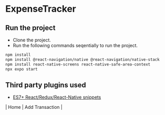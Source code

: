 # ExpenseTracker

## Run the project
- Clone the project.
- Run the following commands seqentially to run the project.
```bash
npm install
npm install @react-navigation/native @react-navigation/native-stack
npm install react-native-screens react-native-safe-area-context 
npx expo start
```

## Third party plugins used
- [ES7+ React/Redux/React-Native snippets](https://marketplace.visualstudio.com/items?itemName=dsznajder.es7-react-js-snippets)

|                              Home                               |                             Add Transaction                             |                   
